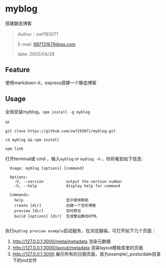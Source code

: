 
# myblog

搭建静态博客

> Author：zwf193071

> E-mail: 997131679@qq.com

> date: 2002/04/28

## Feature
使用markdown-it，express搭建一个静态博客

## Usage
全局安装myblog。`npm install -g myblog`

or
```
git clone https://github.com/zwf193071/myblog.git

cd myblog && npm install

npm link
```

打开terminal或 cmd ，输入`myblog` or `myblog -h` ，你将看到如下信息:
```
  Usage: myblog [options] [command]

  Options:
    -V, --version          output the version number
    -h, --help             display help for command

  Commands:
    help                   显示使用帮助
    create [dir]           创建一个空的博客
    preview [dir]          实时预览
    build [options] [dir]  生成整站静态HTML


```

执行`myblog preview example`启动服务，在浏览器端，可打开如下几个页面：
1. http://127.0.0.1:3000/meta/metadata 渲染元数据
2. http://127.0.0.1:3000/layout/metadata 渲染layout模板库里的页面
3. http://127.0.0.1:3000 展示所有的日期页面，皆为example/_posts/date目录下的md文件







